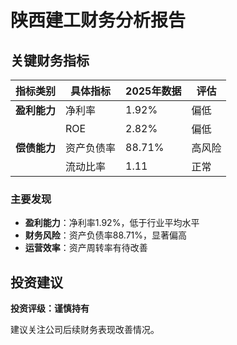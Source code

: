 # 陕西建工财务分析报告

## 关键财务指标

| 指标类别 | 具体指标 | 2025年数据 | 评估 |
|---------|---------|-----------|------|
| **盈利能力** | 净利率 | 1.92% | 偏低 |
| | ROE | 2.82% | 偏低 |
| **偿债能力** | 资产负债率 | 88.71% | 高风险 |
| | 流动比率 | 1.11 | 正常 |

### 主要发现

- **盈利能力**：净利率1.92%，低于行业平均水平
- **财务风险**：资产负债率88.71%，显著偏高
- **运营效率**：资产周转率有待改善

## 投资建议

**投资评级：谨慎持有**

建议关注公司后续财务表现改善情况。
